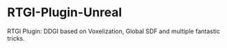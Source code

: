 # RTGI-Plugin-Unreal
RTGI Plugin: DDGI based on Voxelization, Global SDF and multiple fantastic tricks.

